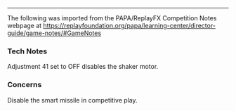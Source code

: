 ***
The following was imported from the PAPA/ReplayFX Competition Notes webpage at https://replayfoundation.org/papa/learning-center/director-guide/game-notes/#GameNotes
### Tech Notes
            
Adjustment 41 set to OFF disables the shaker motor.

### Concerns
Disable the smart missile in competitive play.
